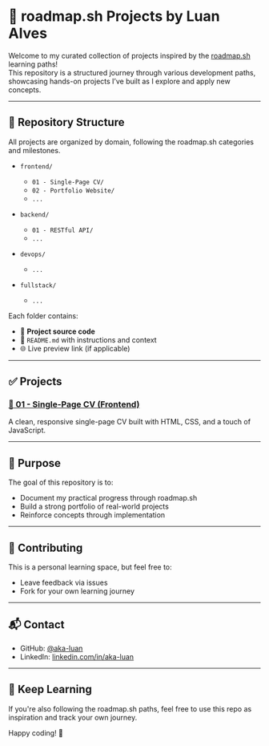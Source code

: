 # 🚀 roadmap.sh Projects by Luan Alves

Welcome to my curated collection of projects inspired by the [roadmap.sh](https://roadmap.sh) learning paths!  
This repository is a structured journey through various development paths, showcasing hands-on projects I’ve built as I explore and apply new concepts.

---

## 📁 Repository Structure

All projects are organized by domain, following the roadmap.sh categories and milestones.

* `frontend/`

  * `01 - Single-Page CV/`
  * `02 - Portfolio Website/`
  * `...`
* `backend/`

  * `01 - RESTful API/`
  * `...`
* `devops/`

  * `...`
* `fullstack/`

  * `...`

Each folder contains:

- 🧠 **Project source code**
- 📄 `README.md` with instructions and context
- 🌐 Live preview link (if applicable)

---

## ✅ Projects

### [📄 01 - Single-Page CV (Frontend)](https://github.com/aka-luan/roadmap.sh-projects/tree/main/frontend/01%20-%20Single-Page%20CV)

A clean, responsive single-page CV built with HTML, CSS, and a touch of JavaScript.

---

## 📌 Purpose

The goal of this repository is to:

- Document my practical progress through roadmap.sh
- Build a strong portfolio of real-world projects
- Reinforce concepts through implementation

---

## 🤝 Contributing

This is a personal learning space, but feel free to:
- Leave feedback via issues
- Fork for your own learning journey

---

## 📬 Contact

- GitHub: [@aka-luan](https://github.com/aka-luan)
- LinkedIn: [linkedin.com/in/aka-luan](https://linkedin.com/in/aka-luan) 

---

## 🌱 Keep Learning

If you're also following the roadmap.sh paths, feel free to use this repo as inspiration and track your own journey.

Happy coding! 🚀
